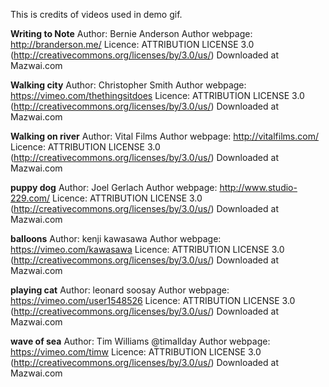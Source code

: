 
This is credits of videos used in demo gif.

**Writing to Note**
Author: Bernie Anderson
Author webpage: http://branderson.me/
Licence: ATTRIBUTION LICENSE 3.0 (http://creativecommons.org/licenses/by/3.0/us/)
Downloaded at Mazwai.com

**Walking city**
Author: Christopher Smith
Author webpage: https://vimeo.com/thethingsitdoes
Licence: ATTRIBUTION LICENSE 3.0 (http://creativecommons.org/licenses/by/3.0/us/)
Downloaded at Mazwai.com

**Walking on river**
Author: Vital Films
Author webpage: http://vitalfilms.com/
Licence: ATTRIBUTION LICENSE 3.0 (http://creativecommons.org/licenses/by/3.0/us/)
Downloaded at Mazwai.com

**puppy dog**
Author: Joel Gerlach
Author webpage: http://www.studio-229.com/
Licence: ATTRIBUTION LICENSE 3.0 (http://creativecommons.org/licenses/by/3.0/us/)
Downloaded at Mazwai.com

**balloons**
Author: kenji kawasawa
Author webpage: https://vimeo.com/kawasawa
Licence: ATTRIBUTION LICENSE 3.0 (http://creativecommons.org/licenses/by/3.0/us/)
Downloaded at Mazwai.com

**playing cat**
Author: leonard soosay
Author webpage: https://vimeo.com/user1548526
Licence: ATTRIBUTION LICENSE 3.0 (http://creativecommons.org/licenses/by/3.0/us/)
Downloaded at Mazwai.com

**wave of sea**
Author: Tim Williams @timallday
Author webpage: https://vimeo.com/timw
Licence: ATTRIBUTION LICENSE 3.0 (http://creativecommons.org/licenses/by/3.0/us/)
Downloaded at Mazwai.com
